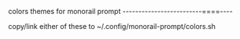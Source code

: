 colors themes for monorail prompt
-------------------------====----

copy/link either of these to ~/.config/monorail-prompt/colors.sh
